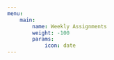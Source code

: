 ```yaml
---
menu:
    main:
        name: Weekly Assignments
        weight: -100
        params:
            icon: date
---
```










































































